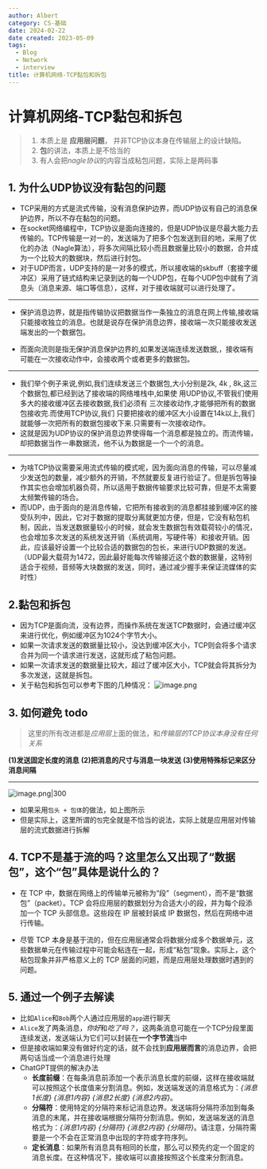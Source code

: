 ```yaml
---
author: Albert
category: CS-基础
date: 2024-02-22
date created: 2023-05-09
tags:
  - Blog
  - Network
  - interview
title: 计算机网络-TCP黏包和拆包
---
```


# 计算机网络-TCP黏包和拆包

> 1. 本质上是 **应用层问题**， 并非TCP协议本身在传输层上的设计缺陷。
> 2. **包**的讲法，本质上是不恰当的
> 3. 有人会把*nagle协议*的内容当成粘包问题，实际上是两码事

## 1. 为什么UDP协议没有黏包的问题

- TCP采用的方式是流式传输，没有消息保护边界，而UDP协议有自己的消息保护边界，所以不存在黏包的问题。
- 在socket网络编程中，TCP协议是面向连接的，但是UDP协议是尽最大能力去传输的。TCP传输是一对一的，发送端为了把多个包发送到目的地，采用了优化的办法（Nagle算法），将多次间隔比较小而且数据量比较小的数据，合并成为一个比较大的数据块，然后进行封包。
- 对于UDP而言，UDP支持的是一对多的模式，所以接收端的skbuff（套接字缓冲区）采用了链式结构来记录到达的每一个UDP包，在每个UDP包中就有了消息头（消息来源、端口等信息），这样，对于接收端就可以进行处理了。

---

- 保护消息边界，就是指传输协议把数据当作一条独立的消息在网上传输,接收端只能接收独立的消息。也就是说存在保护消息边界，接收端一次只能接收发送端发出的一个数据包。

- 而面向流则是指无保护消息保护边界的,如果发送端连续发送数据,，接收端有可能在一次接收动作中，会接收两个或者更多的数据包。

---

- 我们举个例子来说,例如,我们连续发送三个数据包,大小分别是2k, 4k , 8k,这三个数据包,都已经到达了接收端的网络堆栈中,如果使 用UDP协议,不管我们使用多大的接收缓冲区去接收数据,我们必须有 三次接收动作,才能够把所有的数据包接收完.而使用TCP协议,我们 只要把接收的缓冲区大小设置在14k以上,我们就能够一次把所有的数据包接收下来.只需要有一次接收动作。
- 这就是因为UDP协议的保护消息边界使得每一个消息都是独立的。而流传输，却把数据当作一串数据流，他不认为数据是一个一个的消息。

---

- 为啥TCP协议需要采用流式传输的模式呢，因为面向消息的传输，可以尽量减少发送包的数量，减少额外的开销，不然就要反复进行验证了。但是拆包等操作其实也会增加机器负荷，所以适用于数据传输要求比较可靠，但是不太需要太频繁传输的场合。
- 而UDP，由于面向的是消息传输，它把所有接收到的消息都挂接到缓冲区的接受队列中，因此，它对于数据的提取分离就更加方便，但是，它没有粘包机制，因此，当发送数据量较小的时候，就会发生数据包有效载荷较小的情况，也会增加多次发送的系统发送开销（系统调用，写硬件等）和接收开销。因此，应该最好设置一个比较合适的数据包的包长，来进行UDP数据的发送。（UDP最大载荷为1472，因此最好能每次传输接近这个数的数据量，这特别适合于视频，音频等大块数据的发送，同时，通过减少握手来保证流媒体的实时性）

## 2.黏包和拆包

- 因为TCP是面向流，没有边界，而操作系统在发送TCP数据时，会通过缓冲区来进行优化，例如缓冲区为1024个字节大小。
- 如果一次请求发送的数据量比较小，没达到缓冲区大小，TCP则会将多个请求合并为同一个请求进行发送，这就形成了粘包问题。
- 如果一次请求发送的数据量比较大，超过了缓冲区大小，TCP就会将其拆分为多次发送，这就是拆包。
- 关于粘包和拆包可以参考下图的几种情况：
  ![image.png](http://img-blog-01.oss-cn-shanghai.aliyuncs.com/img/2022-11-27-193700.png)

## 3. 如何避免 todo

> 这里的所有改进都是*应用层*上面的做法，和*传输层的TCP协议本身没有任何关系*

**(1)发送固定长度的消息**
**(2)把消息的尺寸与消息一块发送**
**(3)使用特殊标记来区分消息间隔**

---

![image.png|300](https://img-20221128.oss-cn-shanghai.aliyuncs.com/img-2022-11/20230426170953.png)

- 如果采用`包头 + 包体`的做法，如上图所示
- 但是实际上，这里所谓的`包`完全就是不恰当的说法，实际上就是应用层对传输层的流式数据进行拆解

## 4. TCP不是基于流的吗？这里怎么又出现了“数据包”，这个“包”具体是说什么的？

- 在 TCP 中，数据在网络上的传输单元被称为“段”（segment），而不是“数据包”（packet）。TCP 会将应用层的数据划分为合适大小的段，并为每个段添加一个 TCP 头部信息。这些段在 IP 层被封装成 IP 数据包，然后在网络中进行传输。

- 尽管 TCP 本身是基于流的，但在应用层通常会将数据分成多个数据单元，这些数据单元在传输过程中可能会粘连在一起，形成“粘包”现象。实际上，这个粘包现象并非严格意义上的 TCP 层面的问题，而是应用层处理数据时遇到的问题。

## 5. 通过一个例子去解读

- 比如`Alice`和`Bob`两个人通过应用层的`app`进行聊天
- `Alice`发了两条消息，*你好*和*吃了吗？*，这两条消息可能在一个TCP分段里面连续发送，发送端认为它们可以封装在**一个字节流**当中
- 但是接收端如果没有做好约定的话，就不会找到**应用层而言**的消息边界，会把两句话当成一个消息进行处理
- ChatGPT提供的解决办法
  - **长度前缀**：在每条消息前添加一个表示消息长度的前缀，这样在接收端就可以按照这个长度值来分割消息。例如，发送端发送的消息格式为：_{消息1长度} {消息1内容} {消息2长度} {消息2内容}_。
  - **分隔符**：使用特定的分隔符来标记消息边界。发送端将分隔符添加到每条消息的末尾，并在接收端根据分隔符分割消息。例如，发送端发送的消息格式为：_{消息1内容} {分隔符} {消息2内容} {分隔符}_。请注意，分隔符需要是一个不会在正常消息中出现的字符或字符序列。
  - **定长消息**：如果所有消息具有相同的长度，那么可以预先约定一个固定的消息长度。在这种情况下，接收端可以直接按照这个长度来分割消息。
